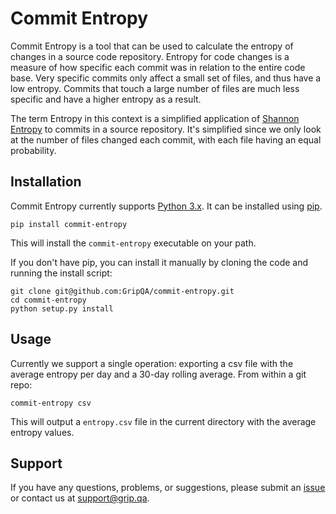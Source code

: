 Commit Entropy
=======
Commit Entropy is a tool that can be used to calculate the entropy of changes in a source code repository.  Entropy for code changes is a measure of how specific each commit was in relation to the entire code base. Very specific commits only affect a small set of files, and thus have a low entropy. Commits that touch a large number of files are much less specific and have a higher entropy as a result.

The term Entropy in this context is a simplified application of [Shannon Entropy](https://en.wikipedia.org/wiki/Entropy_%28information_theory%29) to commits in a source repository. It's simplified since we only look at the number of files changed each commit, with each file having an equal probability.

Installation
------------
Commit Entropy currently supports [Python 3.x](https://www.python.org/downloads/). It can be installed using [pip](https://pip.pypa.io/en/latest/).

    pip install commit-entropy

This will install the `commit-entropy` executable on your path.

If you don't have pip, you can install it manually by cloning the code and running the install script:

    git clone git@github.com:GripQA/commit-entropy.git
    cd commit-entropy
    python setup.py install

Usage
-----
Currently we support a single operation: exporting a csv file with the average entropy per day and a 30-day rolling average. From within a git repo:

    commit-entropy csv

This will output a `entropy.csv` file in the current directory with the average entropy values.


Support
-------
If you have any questions, problems, or suggestions, please submit an [issue](https://github.com/GripQA/commit-entropy/issues) or contact us at support@grip.qa.
